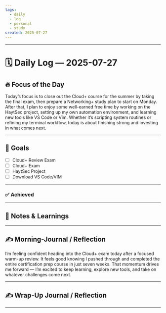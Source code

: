 ```yaml
---
tags:
  - daily
  - log
  - personal
  - study
created: 2025-07-27
---
```

---
# 🗓️ Daily Log — 2025-07-27

## 🔥 Focus of the Day  

Today’s focus is to close out the Cloud+ course for the summer by taking the final exam, then prepare a Networking+ study plan to start on Monday. After that, I plan to enjoy some well-earned free time by working on the HaytSec project, setting up my own automation environment, and learning new tools like VS Code or Vim. Whether it’s scripting system routines or refining my terminal workflow, today is about finishing strong and investing in what comes next.

---
## 🎯 Goals

- [ ] Cloud+ Review Exam
- [ ] Cloud+ Exam
- [ ] HaytSec Project 
- [ ] Download VS Code/VIM

---

### ✅ Achieved

---
## 🧠 Notes & Learnings

---

## ✍️ Morning-Journal / Reflection  

I’m feeling confident heading into the Cloud+ exam today after a focused warm-up review. It feels good knowing I pushed through and completed the entire certification prep course in just seven weeks. That momentum drives me forward — I’m excited to keep learning, explore new tools, and take on whatever challenges come next.

---

## ✍️ Wrap-Up Journal / Reflection

---

